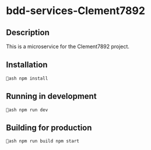 # bdd-services-Clement7892

## Description
This is a microservice for the Clement7892 project.

## Installation
`ash
npm install
`

## Running in development
`ash
npm run dev
`

## Building for production
`ash
npm run build
npm start
`
